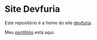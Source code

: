 # Site Devfuria

Este repositório é a home do site [devfuria](http://devfuria.com.br/).

Meu [portifólio](http://devfuria.com.br/portifolio/) está aqui.

